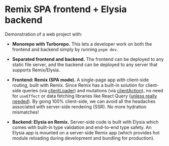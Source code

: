 # Remix SPA frontend + Elysia backend

Demonstration of a web project with:

- **Monorepo with Turborepo.** This lets a developer work on both the frontend and backend simply by running `pnpm dev`.

- **Separated frontend and backend.** The frontend can be deployed to any static file server, and the backend can be deployed to any server that supports Remix/Elysia.

- **Frontend: Remix (SPA mode).** A single-page app with client-side routing, built with Remix. Since Remix has a built-in solution for client-side queries (via [clientLoader](https://remix.run/docs/en/main/route/client-loader)) and mutations (via [clientAction](https://remix.run/docs/en/main/route/client-action)), no need for `useEffect` or data fetching libraries like React Query ([unless really needed](https://remix.run/docs/en/main/discussion/state-management#understanding-state-management-in-react)). By going 100% client-side, we can avoid all the headaches associated with server-side rendering (SSR). No more hydration mismatches!

- **Backend: Elysia on Remix.** Server-side code is built with Elysia which comes with built-in type validation and end-to-end type safety. An Elysia app is mounted on a server-side Remix app (which provides hot module reloading during development and bundling for production).
